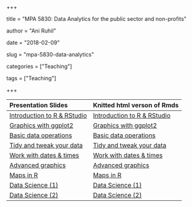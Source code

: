 +++

title = "MPA 5830: Data Analytics for the public sector and non-profits"

author = "Ani Ruhil"

date = "2018-02-09"

slug = "mpa-5830-data-analytics"

categories = ["Teaching"]

tags = ["Teaching"]

+++


| Presentation Slides | Knitted html verson of Rmds |
| :----  | :-----                     |
| [Introduction to R & RStudio](https://aniruhil.org/teaching/mpa2/module01.html) | [Introduction to R & RStudio](https://aniruhil.org/teaching/mpa2/Module01_forClass.html) |
| [Graphics with ggplot2](https://aniruhil.org/teaching/mpa2/module02.html) | [Graphics with ggplot2](https://aniruhil.org/teaching/mpa2/Module02_forClass.html) | 
| [Basic data operations](https://aniruhil.org/teaching/mpa2/Module03.html) | [Basic data operations](https://aniruhil.org/teaching/mpa2/Module03_forClass.html) | 
| [Tidy and tweak your data](https://aniruhil.org/teaching/mpa2/Module04.html) | [Tidy and tweak your data](https://aniruhil.org/teaching/mpa2/Module04_forClass.html) |
| [Work with dates & times](https://aniruhil.org/teaching/mpa2/Module05.html) | [Work with dates & times](https://aniruhil.org/teaching/mpa2/Module05_forClass.html) | 
| [Advanced graphics](https://aniruhil.org/teaching/mpa2/Module06.html) | [Advanced graphics](https://aniruhil.org/teaching/mpa2/Module06_forClass.html) | 
| [Maps in  R](https://aniruhil.org/teaching/mpa2/Module07.html) | [Maps  in R](https://aniruhil.org/teaching/mpa2/Module07_forClass.html) | 
| [Data Science (1)](https://aniruhil.org/teaching/mpa2/Module08.html) | [Data Science (1)](https://aniruhil.org/teaching/mpa2/Module08_forClass.html) | 
| [Data Science  (2)](https://aniruhil.org/teaching/mpa2/Module09.html) | [Data Science (2)](https://aniruhil.org/teaching/mpa2/Module09_forClass.html) | 


